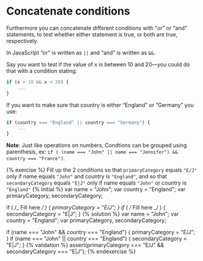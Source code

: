 # Concatenate conditions

Furthermore you can concatenate different conditions with "or” or “and” statements, to test whether either statement is true, or both are true, respectively.

In JavaScript “or” is written as `||` and “and” is written as `&&`.

Say you want to test if the value of x is between 10 and 20—you could do that with a condition stating:

```javascript
if (x > 10 && x < 20) {
    ...
}
```

If you want to make sure that country is either “England” or “Germany” you use:

```javascript
if (country === "England" || country === "Germany") {
    ...
}
```

**Note**: Just like operations on numbers, Condtions can be grouped using parenthesis, ex: `if ( (name === "John" || name === "Jennifer") && country === "France")`.

{% exercise %}
Fill up the 2 conditions so that `primaryCategory` equals `"E/J"` only if name equals `"John"` and country is `"England"`, and so that `secondaryCategory` equals `"E|J"` only if name equals `"John"` or country is `"England"`
{% initial %}
var name = "John";
var country = "England";
var primaryCategory, secondaryCategory;

if ( /_ Fill here _/ ) {
primaryCategory = "E/J";
}
if ( /_ Fill here _/ ) {
secondaryCategory = "E|J";
}
{% solution %}
var name = "John";
var country = "England";
var primaryCategory, secondaryCategory;

if (name === "John" && country === "England") {
primaryCategory = "E/J";
}
if (name === "John" || country === "England") {
secondaryCategory = "E|J";
}
{% validation %}
assert(primaryCategory === "E/J" && secondaryCategory === "E|J");
{% endexercise %}
